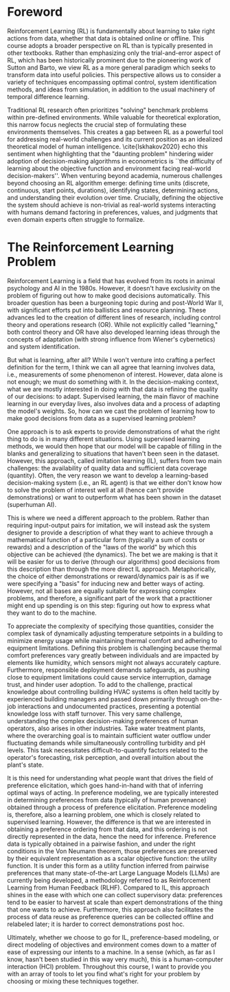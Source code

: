 # Foreword 

Reinforcement Learning (RL) is fundamentally about learning to take right actions from data, whether that data is obtained online or offline. This course adopts a broader perspective on RL than is typically presented in other textbooks. Rather than emphasizing only the trial-and-error aspect of RL, which has been historically prominent due to the pioneering work of Sutton and Barto, we view RL as a more general paradigm which seeks to transform data into useful policies. This perspective allows us to consider a variety of techniques encompassing optimal control, system identification methods, and ideas from simulation, in addition to the usual machinery of temporal difference learning.

Traditional RL research often prioritizes "solving" benchmark problems within pre-defined environments. While valuable for theoretical exploration, this narrow focus neglects the crucial step of formulating these environments themselves. This creates a gap between RL as a powerful tool for addressing real-world challenges and its current position as an idealized theoretical model of human intelligence. \cite{Iskhakov2020} echo this sentiment when highlighting that the "daunting problem" hindering wider adoption of decision-making algorithms in econometrics is ``the difficulty of learning about the objective function and environment facing real-world decision-makers''. When venturing beyond academia, numerous challenges beyond choosing an RL algorithm emerge: defining time units (discrete, continuous, start points, durations), identifying states, determining actions, and understanding their evolution over time. Crucially, defining the objective the system should achieve is non-trivial as real-world systems interacting with humans demand factoring in preferences, values, and judgments that even domain experts often struggle to formalize. 

# The Reinforcement Learning Problem 

Reinforcement Learning is a field that has evolved from its roots in animal psychology and AI in the 1980s. However, it doesn't have exclusivity on the problem of figuring out how to make good decisions automatically. This broader question has been a burgeoning topic during and post-World War II, with significant efforts put into ballistics and resource planning. These advances led to the creation of different lines of research, including control theory and operations research (OR). While not explicitly called "learning," both control theory and OR have also developed learning ideas through the concepts of adaptation (with strong influence from Wiener's cybernetics) and system identification.

But what is learning, after all? While I won't venture into crafting a perfect definition for the term, I think we can all agree that learning involves data, i.e., measurements of some phenomenon of interest. However, data alone is not enough; we must do something with it. In the decision-making context, what we are mostly interested in doing with that data is refining the quality of our decisions: to adapt. Supervised learning, the main flavor of machine learning in our everyday lives, also involves data and a process of adapting the model's weights. So, how can we cast the problem of learning how to make good decisions from data as a supervised learning problem?

One approach is to ask experts to provide demonstrations of what the right thing to do is in many different situations. Using supervised learning methods, we would then hope that our model will be capable of filling in the blanks and generalizing to situations that haven't been seen in the dataset. However, this approach, called imitation learning (IL), suffers from two main challenges: the availability of quality data and sufficient data coverage (quantity). Often, the very reason we want to develop a learning-based decision-making system (i.e., an RL agent) is that we either don't know how to solve the problem of interest well at all (hence can't provide demonstrations) or want to outperform what has been shown in the dataset (superhuman AI).

This is where we need a different approach to the problem. Rather than requiring input-output pairs for imitation, we will instead ask the system designer to provide a description of what they want to achieve through a mathematical function of a particular form (typically a sum of costs or rewards) and a description of the "laws of the world" by which this objective can be achieved (the dynamics). The bet we are making is that it will be easier for us to derive (through our algorithms) good decisions from this description than through the more direct IL approach. Metaphorically, the choice of either demonstrations or reward/dynamics pair is as if we were specifying a "basis" for inducing new and better ways of acting. However, not all bases are equally suitable for expressing complex problems, and therefore, a significant part of the work that a practitioner might end up spending is on this step: figuring out how to express what they want to do to the machine.

To appreciate the complexity of specifying those quantities, consider the complex task of dynamically adjusting temperature setpoints in a building to minimize energy usage while maintaining thermal comfort and adhering to equipment limitations. Defining this problem is challenging because thermal comfort preferences vary greatly between individuals and are impacted by elements like humidity, which sensors might not always accurately capture. Furthermore, responsible deployment demands safeguards, as pushing close to equipment limitations could cause service interruption, damage trust, and hinder user adoption. To add to the challenge, practical knowledge about controlling building HVAC systems is often held tacitly by experienced building managers and passed down primarily through on-the-job interactions and undocumented practices, presenting a potential knowledge loss with staff turnover. This very same challenge, understanding the complex decision-making preferences of human operators, also arises in other industries. Take water treatment plants, where the overarching goal is to maintain sufficient water outflow under fluctuating demands while simultaneously controlling turbidity and pH levels. This task necessitates difficult-to-quantify factors related to the operator's forecasting, risk perception, and overall intuition about the plant's state.

It is this need for understanding what people want that drives the field of preference elicitation, which goes hand-in-hand with that of inferring optimal ways of acting. In preference modeling, we are typically interested in determining preferences from data (typically of human provenance) obtained through a process of preference elicitation. Preference modeling is, therefore, also a learning problem, one which is closely related to supervised learning. However, the difference is that we are interested in obtaining a preference ordering from that data, and this ordering is not directly represented in the data, hence the need for inference. Preference data is typically obtained in a pairwise fashion, and under the right conditions in the Von Neumann theorem, those preferences are preserved by their equivalent representation as a scalar objective function: the utility function. It is under this form as a utility function inferred from pairwise preferences that many state-of-the-art Large Language Models (LLMs) are currently being developed, a methodology referred to as Reinforcement Learning from Human Feedback (RLHF). Compared to IL, this approach shines in the ease with which one can collect supervisory data: preferences tend to be easier to harvest at scale than expert demonstrations of the thing that one wants to achieve. Furthermore, this approach also facilitates the process of data reuse as preference queries can be collected offline and relabeled later; it is harder to correct demonstrations post hoc.

Ultimately, whether we choose to go for IL, preference-based modeling, or direct modeling of objectives and environment comes down to a matter of ease of expressing our intents to a machine. In a sense (which, as far as I know, hasn't been studied in this way very much), this is a human-computer interaction (HCI) problem. Throughout this course, I want to provide you with an array of tools to let you find what's right for your problem by choosing or mixing these techniques together.



